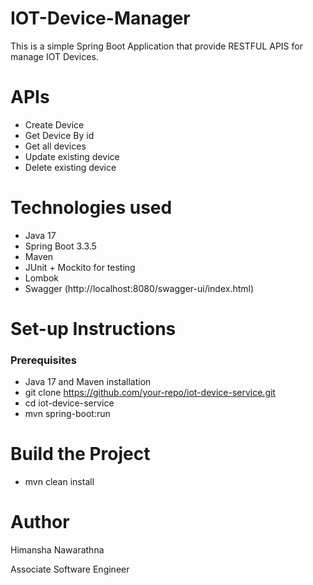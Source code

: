 # IOT-Device-Manager

This is a simple Spring Boot Application that provide RESTFUL APIS for manage IOT Devices.

# APIs

- Create Device
- Get Device By id
- Get all devices 
- Update existing device
- Delete existing device

# Technologies used
- Java 17
- Spring Boot 3.3.5
- Maven
- JUnit + Mockito for testing
- Lombok
- Swagger (http://localhost:8080/swagger-ui/index.html)

# Set-up Instructions

### Prerequisites
- Java 17 and Maven installation
- git clone https://github.com/your-repo/iot-device-service.git
- cd iot-device-service
- mvn spring-boot:run

# Build the Project
- mvn clean install

# Author
Himansha Nawarathna

Associate Software Engineer
